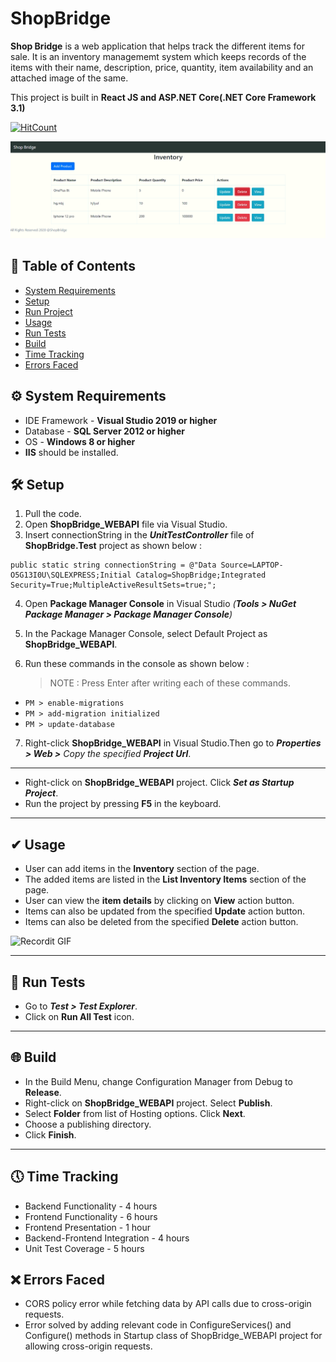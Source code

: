 # ShopBridge

**Shop Bridge** is a web application that helps track the different items for sale. It is an inventory managememt system which keeps records of the items with their name, description, price, quantity, item availability and an attached image of the same.

This project is built in **React JS and ASP.NET Core(.NET Core Framework 3.1)**

[![HitCount](http://hits.dwyl.com/roshnidahake13/ShopBridge.svg)](http://hits.dwyl.com/roshnidahake13/ShopBridge)

[![Shop Bridge Image](https://github.com/harshadp111/ShopBridge/blob/main/ShopBridge_Inventory.png)]()

## 📒 Table of Contents 

- [System Requirements](#-system-requirements)
- [Setup](#-setup)
- [Run Project](#-run-project)
- [Usage](#-usage)
- [Run Tests](#-run-tests)
- [Build](#-build)
- [Time Tracking](#-time-tracking)
- [Errors Faced](#-errors-faced)

## ⚙ System Requirements

* IDE Framework - **Visual Studio 2019 or higher**
* Database - **SQL Server 2012 or higher**
* OS - **Windows 8 or higher**
* **IIS** should be installed.

## 🛠 Setup

1. Pull the code.
2. Open **ShopBridge_WEBAPI** file via Visual Studio.
3. Insert connectionString in the _**UnitTestController**_ file of **ShopBridge.Test** project as shown below :
```
public static string connectionString = @"Data Source=LAPTOP-O5G13I0U\SQLEXPRESS;Initial Catalog=ShopBridge;Integrated Security=True;MultipleActiveResultSets=true;";
```
4. Open **Package Manager Console** in Visual Studio _(**Tools > NuGet Package Manager > Package Manager Console**)_
5. In the Package Manager Console, select Default Project as **ShopBridge_WEBAPI**.
6. Run these commands in the console as shown below :

    > NOTE : Press Enter after writing each of these commands.
    
* `PM > enable-migrations `
* `PM > add-migration initialized`
* `PM > update-database`

7. Right-click **ShopBridge_WEBAPI** in Visual Studio.Then go to _**Properties > Web >** Copy the specified **Project Url**_.
---

* Right-click on **ShopBridge_WEBAPI** project. Click _**Set as Startup Project**_.
* Run the project by pressing **F5** in the keyboard.
---
## ✔ Usage

* User can add items in the **Inventory** section of the page.
* The added items are listed in the **List Inventory Items** section of the page.
* User can view the **item details** by clicking on **View** action button.
* Items can also be updated from the specified **Update** action button.
* Items can also be deleted from the specified **Delete** action button.

![Recordit GIF](http://g.recordit.co/333MvxfJqQ.gif)

---
## 🧪 Run Tests

* Go to _**Test > Test Explorer**_.
* Click on **Run All Test** icon.
---
## 🌐 Build

* In the Build Menu, change Configuration Manager from Debug to **Release**.
* Right-click on **ShopBridge_WEBAPI** project. Select **Publish**.
* Select **Folder** from list of Hosting options. Click **Next**.
* Choose a publishing directory. 
* Click **Finish**.
---
## 🕔 Time Tracking

* Backend Functionality - 4 hours
* Frontend Functionality - 6 hours
* Frontend Presentation - 1 hour
* Backend-Frontend Integration - 4 hours
* Unit Test Coverage - 5 hours

## ❌ Errors Faced
* CORS policy error while fetching data by API calls due to cross-origin requests.
* Error solved by adding relevant code in ConfigureServices() and Configure() methods in Startup class of ShopBridge_WEBAPI project for allowing cross-origin requests. 

